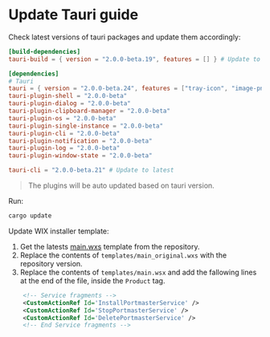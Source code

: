 # Update Tauri guide

Check latest versions of tauri packages and update them accordingly:
```toml
[build-dependencies]
tauri-build = { version = "2.0.0-beta.19", features = [] } # Update to latest

[dependencies]
# Tauri
tauri = { version = "2.0.0-beta.24", features = ["tray-icon", "image-png", "config-json5", "devtools"] } # Update to latest
tauri-plugin-shell = "2.0.0-beta"
tauri-plugin-dialog = "2.0.0-beta"
tauri-plugin-clipboard-manager = "2.0.0-beta"
tauri-plugin-os = "2.0.0-beta"
tauri-plugin-single-instance = "2.0.0-beta"
tauri-plugin-cli = "2.0.0-beta"
tauri-plugin-notification = "2.0.0-beta"
tauri-plugin-log = "2.0.0-beta"
tauri-plugin-window-state = "2.0.0-beta"

tauri-cli = "2.0.0-beta.21" # Update to latest
```

> The plugins will be auto updated based on tauri version.

Run:
```sh
cargo update
```

Update WIX installer template:
1. Get the latests [main.wxs](https://github.com/tauri-apps/tauri/blob/dev/tooling/bundler/src/bundle/windows/templates/main.wxs) template from the repository.
2. Replace the contents of `templates/main_original.wxs` with the repository version.
3. Replace the contents of `templates/main.wsx` and add the fallowing lines at the end of the file, inside the `Product` tag. 
```xml
    <!-- Service fragments -->
    <CustomActionRef Id='InstallPortmasterService' />
    <CustomActionRef Id='StopPortmasterService' />
    <CustomActionRef Id='DeletePortmasterService' />
    <!-- End Service fragments -->
```

